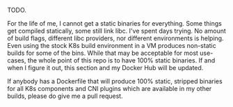 TODO.

For the life of me, I cannot get a static binaries for everything. Some things get compiled statically, some still link libc. I've spent days trying. No amount of build flags, different libc providers, nor different environments is helping. Even using the stock K8s build environment in a VM produces non-static builds for some of the bins. While that may be acceptable for most use-cases, the whole point of this repo is to have 100% static binaries.  If and when I figure it out, this section and my Docker Hub will be updated.

If anybody has a Dockerfile that will produce 100% static, stripped binaries for all K8s components and CNI plugins which are available in my other builds, please do give me a pull request.
